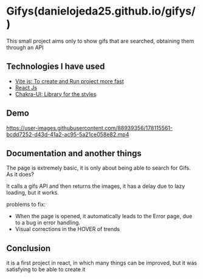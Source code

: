 # Gifys(danielojeda25.github.io/gifys/)

This small project aims only to show gifs that are searched, obtaining them through an API

## Technologies I have used

 - [Vite js: To create and Run project more fast](https://vitejs.dev/)
 - [React Js](https://es.reactjs.org/)
 - [Chakra-UI: Library for the styles](https://chakra-ui.com/)

## Demo

https://user-images.githubusercontent.com/88939356/178115561-bcdd7252-d43d-41a2-ac95-5a21ce058e82.mp4


## Documentation and another things

The page is extremely basic, it is only about being able to search for Gifs.
As it does?

It calls a gifs API and then returns the images, it has a delay due to lazy loading, but it works.

problems to fix:

- When the page is opened, it automatically leads to the Error page, due to a bug in error handling.
- Visual corrections in the HOVER of trends


## Conclusion

it is a first project in react, in which many things can be improved, but it was satisfying to be able to create it





